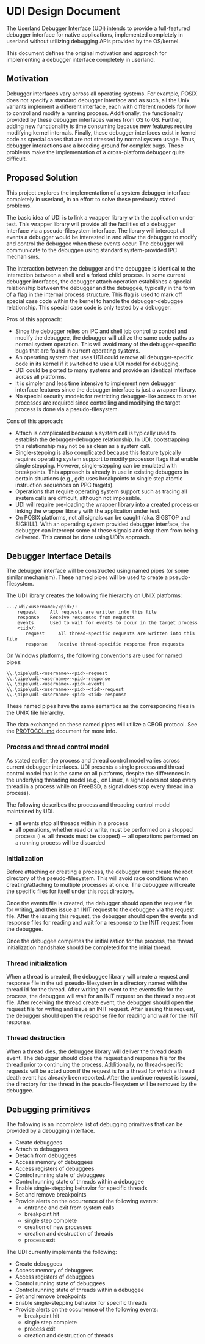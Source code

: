 # UDI Design Document #

The Userland Debugger Interface (UDI) intends to provide a full-featured
debugger interface for native applications, implemented completely in userland
without utilizing debugging APIs provided by the OS/kernel.

This document defines the original motivation and approach for implementing
a debugger interface completely in userland.

## Motivation ##

Debugger interfaces vary across all operating systems. For example, POSIX does
not specify a standard debugger interface and as such, all the Unix variants
implement a different interface, each with different models for how to control
and modify a running process. Additionally, the functionality provided by these
debugger interfaces varies from OS to OS. Further, adding new functionality is
time consuming because new features require modifying kernel internals.
Finally, these debugger interfaces exist in kernel code as special cases that
are not stressed by normal system usage. Thus, debugger interactions are a
breeding ground for complex bugs. These problems make the implementation of a
cross-platform debugger quite difficult.

## Proposed Solution ##

This project explores the implementation of a system debugger interface
completely in userland, in an effort to solve these previously stated problems.

The basic idea of UDI is to link a wrapper library with the application under
test. This wrapper library will provide all the facilities of a debugger
interface via a pseudo-filesystem interface. The library will intercept all
events a debugger would be interested in and allow the debugger to modify and
control the debuggee when these events occur. The debugger will communicate to
the debuggee using standard system-provided IPC mechanisms.

The interaction between the debugger and the debuggee is identical to the
interaction between a shell and a forked child process. In some current
debugger interfaces, the debugger attach operation establishes a special
relationship between the debugger and the debuggee, typically in the form of a
flag in the internal process structure. This flag is used to mark off special
case code within the kernel to handle the debugger-debuggee relationship. This
special case code is only tested by a debugger.

Pros of this approach:

- Since the debugger relies on IPC and shell job control to control and modify
  the debuggee, the debugger will utilize the same code paths as normal system
  operation. This will avoid many of the debugger-specific bugs that are found in
  current operating systems.
- An operating system that uses UDI could remove all debugger-specific code in
  its kernel if it switched to use a UDI model for debugging.
- UDI could be ported to many systems and provide an identical interface across
  all platforms.
- It is simpler and less time intensive to implement new debugger interface
  features since the debugger interface is just a wrapper library.
- No special security models for restricting debugger-like access to other
  processes are required since controlling and modifying the target process
  is done via a pseudo-filesystem.

Cons of this approach:

- Attach is complicated because a system call is typically used to establish
  the debugger-debuggee relationship. In UDI, bootstrapping this relationship
  may not be as clean as a system call.
- Single-stepping is also complicated because this feature typically requires
  operating system support to modify processor flags that enable single stepping.
  However, single-stepping can be emulated with breakpoints. This approach
  is already in use in existing debuggers in certain situations (e.g., gdb uses
  breakpoints to single step atomic instruction sequences on PPC targets).
- Operations that require operating system support such as tracing all system
  calls are difficult, although not impossible.
- UDI will require pre-loading the wrapper library into a created
  process or linking the wrapper library with the application under test.
- On POSIX platforms, not all signals can be caught (aka. SIGSTOP and SIGKILL).
  With an operating system provided debugger interface, the debugger can
  intercept some of these signals and stop them from being delivered. This cannot
  be done using UDI's approach.

## Debugger Interface Details ##

The debugger interface will be constructed using named pipes (or some similar
mechanism). These named pipes will be used to create a pseudo-filesystem.

The UDI library creates the following file hierarchy on UNIX platforms:

    .../udi/<username>/<pid>/:
        request     All requests are written into this file
        response    Receive responses from requests
        events      Used to wait for events to occur in the target process
        <tid>/:
           request     All thread-specific requests are written into this file
           response    Receive thread-specific response from requests

On Windows platforms, the following conventions are used for named pipes:

    \\.\pipe\udi-<username>-<pid>-request
    \\.\pipe\udi-<username>-<pid>-response
    \\.\pipe\udi-<username>-<pid>-events
    \\.\pipe\udi-<username>-<pid>-<tid>-request
    \\.\pipe\udi-<username>-<pid>-<tid>-response

These named pipes have the same semantics as the corresponding files in
the UNIX file hierarchy.

The data exchanged on these named pipes will utilize a CBOR protocol. See
the [PROTOCOL.md](PROTOCOL.md) document for more info.

### Process and thread control model ###

As stated earlier, the process and thread control model varies across current
debugger interfaces. UDI presents a single process and thread control model
that is the same on all platforms, despite the differences in the underlying
threading model (e.g., on Linux, a signal does not stop every thread in a
process while on FreeBSD, a signal does stop every thread in a process).

The following describes the process and threading control model maintained
by UDI.

* all events stop all threads within in a process
* all operations, whether read or write, must be performed on a stopped process
  (i.e. all threads must be stopped) -- all operations performed on a running
  process will be discarded

### Initialization ###

Before attaching or creating a process, the debugger must create the root
directory of the pseudo-filesystem. This will avoid race conditions when
creating/attaching to multiple processes at once. The debuggee will create the
specific files for itself under this root directory.

Once the events file is created, the debugger should open the request file for
writing, and then issue an INIT request to the debuggee via the request file.
After the issuing this request, the debugger should open the events and
response files for reading and wait for a response to the INIT request from the
debuggee.

Once the debuggee completes the initialization for the process, the thread
initialization handshake should be completed for the initial thread.

### Thread initialization ###

When a thread is created, the debuggee library will create a request and
response file in the udi pseudo-filesystem in a directory named with the
thread id for the thread. After writing an event to the events file for
the process, the debuggee will wait for an INIT request on the thread's
request file. After receiving the thread create event, the debugger should
open the request file for writing and issue an INIT request. After issuing
this request, the debugger should open the response file for reading and
wait for the INIT response.

### Thread destruction ###

When a thread dies, the debuggee library will deliver the thread death event.
The debugger should close the request and response file for the thread prior to
continuing the process. Additionally, no thread-specific requests will be acted
upon if the request is for a thread for which a thread death event has already
been reported. After the continue request is issued, the directory for the
thread in the pseudo-filesystem will be removed by the debuggee.

## Debugging primitives ##

The following is an incomplete list of debugging primitives that can be
provided by a debugging interface.

* Create debuggees
* Attach to debuggees
* Detach from debuggees
* Access memory of debuggees
* Access registers of debuggees
* Control running state of debuggees
* Control running state of threads within a debuggee
* Enable single-stepping behavior for specific threads
* Set and remove breakpoints
* Provide alerts on the occurrence of the following events:
  - entrance and exit from system calls
  - breakpoint hit
  - single step complete
  - creation of new processes
  - creation and destruction of threads
  - process exit

The UDI currently implements the following:

* Create debuggees
* Access memory of debuggees
* Access registers of debuggees
* Control running state of debuggees
* Control running state of threads within a debuggee
* Set and remove breakpoints
* Enable single-stepping behavior for specific threads
* Provide alerts on the occurrence of the following events:
  - breakpoint hit
  - single step complete
  - process exit
  - creation and destruction of threads
